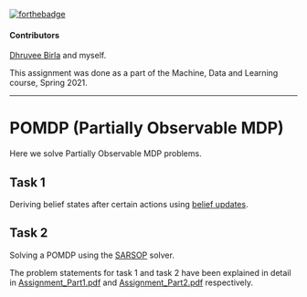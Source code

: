 [![forthebadge](https://forthebadge.com/images/badges/contains-technical-debt.svg)](https://forthebadge.com)

#### Contributors
[Dhruvee Birla](https://github.com/dhruvxx) and myself.

This assignment was done as a part of the Machine, Data and Learning course, Spring 2021.

---

# POMDP (Partially Observable MDP)

Here we solve Partially Observable MDP problems.

## Task 1

Deriving belief states after certain actions using [belief updates](https://en.wikipedia.org/wiki/Partially_observable_Markov_decision_process#Belief_update).

## Task 2

Solving a POMDP using the [SARSOP](https://github.com/AdaCompNUS/sarsop) solver.

The problem statements for task 1 and task 2 have been explained in detail in [Assignment_Part1.pdf](https://github.com/codelixir/pomdp/blob/main/Assignment_Part1.pdf) and [Assignment_Part2.pdf](https://github.com/codelixir/pomdp/blob/main/Assignment_Part2.pdf) respectively.
